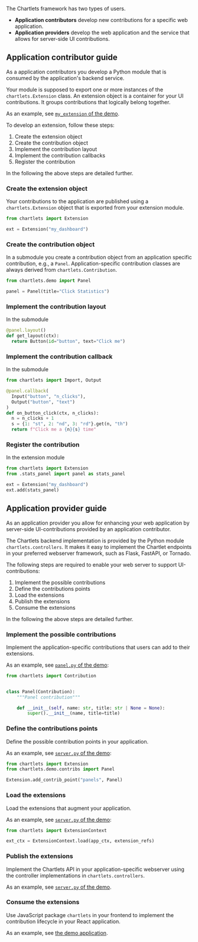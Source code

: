 The Chartlets framework has two types of users. 

- **Application contributors** develop new contributions for a specific web application.
- **Application providers** develop the web application and the service that allows
  for server-side UI contributions.


## Application contributor guide

As a application contributors you develop a Python module that is consumed by
the application's backend service.

Your module is supposed to export one or more instances of the
`chartlets.Extension` class. An extension object is a container for your
UI contributions. It groups contributions that logically belong together.

As an example, see [`my_extension` of the demo](https://github.com/bcdev/chartlets/tree/main/chartlets.py/my_extension).

To develop an extension, follow these steps:

1. Create the extension object
2. Create the contribution object
3. Implement the contribution layout
4. Implement the contribution callbacks
5. Register the contribution

In the following the above steps are detailed further. 

### Create the extension object

Your contributions to the application are published using a
`chartlets.Extension` object that is exported from your extension module. 

```python
from chartlets import Extension

ext = Extension("my_dashboard")
```

### Create the contribution object

In a submodule you create a contribution object from an application specific
contribution, e.g., a `Panel`. Application-specific contribution classes 
are always derived from `chartlets.Contribution`.

```python
from chartlets.demo import Panel

panel = Panel(title="Click Statistics")
```

### Implement the contribution layout

In the submodule

```python
@panel.layout()
def get_layout(ctx):
  return Button(id="button", text="Click me")
```

### Implement the contribution callback

In the submodule

```python
from chartlets import Import, Output

@panel.callback(
  Input("button", "n_clicks"),
  Output("button", "text")
)
def on_button_click(ctx, n_clicks):
  n = n_clicks + 1
  s = {1: "st", 2: "nd", 3: "rd"}.get(n, "th")
  return f"Click me a {n}{s} time"
```

### Register the contribution

In the extension module

```python
from chartlets import Extension
from .stats_panel import panel as stats_panel

ext = Extension("my_dashboard")
ext.add(stats_panel)
```

## Application provider guide

As an application provider you allow for enhancing your web application by 
server-side UI-contributions provided by an application contributor.  

The Chartlets backend implementation is provided by the Python module 
`chartlets.controllers`.
It makes it easy to implement the Chartlet endpoints in your preferred
webserver framework, such as Flask, FastAPI, or Tornado.

The following steps are required to enable your web server to support
UI-contributions:

1. Implement the possible contributions
2. Define the contributions points
3. Load the extensions
4. Publish the extensions 
5. Consume the extensions

In the following the above steps are detailed further. 

### Implement the possible contributions

Implement the application-specific contributions that users 
can add to their extensions.

As an example, see [`panel.py` of the demo](https://github.com/bcdev/chartlets/tree/main/chartlets.py/chartlets/demo/contribs/panel.py):

```python
from chartlets import Contribution


class Panel(Contribution):
    """Panel contribution"""

    def __init__(self, name: str, title: str | None = None):
        super().__init__(name, title=title)
```

### Define the contributions points

Define the possible contribution points in your application.

As an example, see [`server.py` of the demo](https://github.com/bcdev/chartlets/tree/main/chartlets.py/chartlets/demo/server.py):

```python
from chartlets import Extension
from chartlets.demo.contribs import Panel

Extension.add_contrib_point("panels", Panel)
```

### Load the extensions

Load the extensions that augment your application.

As an example, see [`server.py` of the demo](https://github.com/bcdev/chartlets/tree/main/chartlets.py/chartlets/demo/server.py):

```python
from chartlets import ExtensionContext

ext_ctx = ExtensionContext.load(app_ctx, extension_refs)
```

### Publish the extensions 

Implement the Chartlets API in your application-specific webserver using
the controller implementations in `chartlets.controllers`. 

As an example, see [`server.py` of the demo](https://github.com/bcdev/chartlets/tree/main/chartlets.py/chartlets/demo/server.py).

### Consume the extensions

Use JavaScript package `chartlets` in your frontend to implement the 
contribution lifecycle in your React application.

As an example, see [the demo application](https://github.com/bcdev/chartlets/tree/main/chartlets.js/src/demo).
